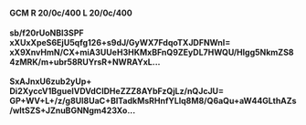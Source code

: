 #### GCM R 20/0c/400 L 20/0c/400
**sb/f20rUoNBI3SPF**<br/>**xXUxXpeS6EjU5qfg126+s9dJ/GyWX7FdqoTXJDFNWnI=**<br/>**xX9XnvHmN/CX+miA3UUeH3HKMxBFnQ9ZEyDL7HWQU/Hlgg5NkmZS84zMRK/m+ubr58RUYrsR+NWRAYxL...**<br/><br/>
**SxAJnxU6zub2yUp+**<br/>**Di2XyccV1BgueIVDVdClDHeZZZ8AYbFzQjLz/nQJcJU=**<br/>**GP+WV+L+/z/g8Ul8UaC+BlTadkMsRHnfYLlq8M8/Q6aQu+aW44GLthAZs/wltSZS+JZnuBGNNgm423Xo...**